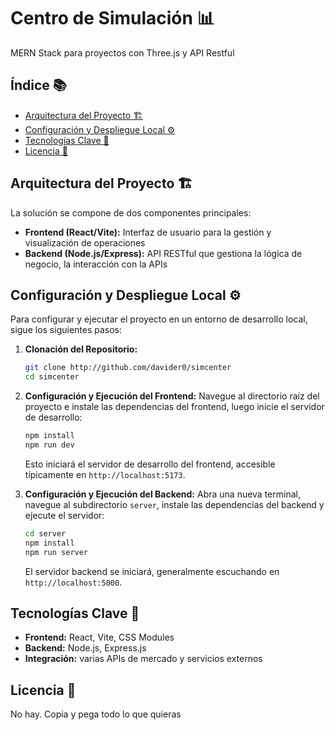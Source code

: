 # Centro de Simulación 📊

MERN Stack para proyectos con Three.js y API Restful

## Índice 📚

- [Arquitectura del Proyecto 🏗️](#arquitectura-del-proyecto-️)
- [Configuración y Despliegue Local ⚙️](#configuración-y-despliegue-local-️)
- [Tecnologías Clave 🔑](#tecnologías-clave-️)
- [Licencia 📄](#licencia-️)

## Arquitectura del Proyecto 🏗️

La solución se compone de dos componentes principales:

- **Frontend (React/Vite):** Interfaz de usuario para la gestión y visualización de operaciones
- **Backend (Node.js/Express):** API RESTful que gestiona la lógica de negocio, la interacción con la APIs

## Configuración y Despliegue Local ⚙️

Para configurar y ejecutar el proyecto en un entorno de desarrollo local, sigue los siguientes pasos:

1.  **Clonación del Repositorio:**

    ```bash
    git clone http://github.com/davider0/simcenter
    cd simcenter
    ```

2.  **Configuración y Ejecución del Frontend:**
    Navegue al directorio raíz del proyecto e instale las dependencias del frontend, luego inicie el servidor de desarrollo:

    ```bash
    npm install
    npm run dev
    ```

    Esto iniciará el servidor de desarrollo del frontend, accesible típicamente en `http://localhost:5173`.

3.  **Configuración y Ejecución del Backend:**
    Abra una nueva terminal, navegue al subdirectorio `server`, instale las dependencias del backend y ejecute el servidor:
    ```bash
    cd server
    npm install
    npm run server
    ```
    El servidor backend se iniciará, generalmente escuchando en `http://localhost:5000`.

## Tecnologías Clave 🔑

- **Frontend:** React, Vite, CSS Modules
- **Backend:** Node.js, Express.js
- **Integración:** varias APIs de mercado y servicios externos

## Licencia 📄

No hay. Copia y pega todo lo que quieras
